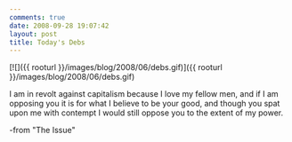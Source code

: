 ```yaml
---
comments: true
date: 2008-09-28 19:07:42
layout: post
title: Today's Debs
---
```


[![]({{ rooturl }}/images/blog/2008/06/debs.gif)]({{ rooturl }}/images/blog/2008/06/debs.gif)

I am in revolt against capitalism because I love my fellow men, and if I am opposing you it is for what I believe to be your good, and though you spat upon me with contempt I would still oppose you to the extent of my power.


-from "The Issue"
